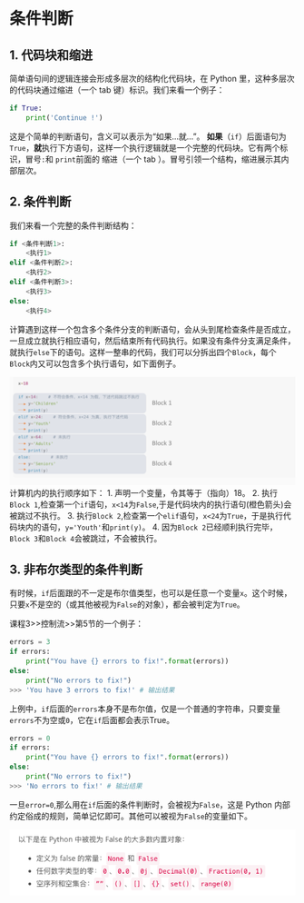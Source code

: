 # 条件判断

## 1. 代码块和缩进

简单语句间的逻辑连接会形成多层次的结构化代码块，在 Python 里，这种多层次的代码块通过缩进（一个 tab 键）标识。我们来看一个例子：

```python
if True:
    print('Continue !')
```

这是个简单的判断语句，含义可以表示为“如果...就...”。 **如果**（`if`）后面语句为`True`，**就**执行下方语句，这样一个执行逻辑就是一个完整的代码块。它有两个标识，冒号`:`和 `print`前面的 缩进（一个 tab ）。冒号引领一个结构，缩进展示其内部层次。

## 2. 条件判断

我们来看一个完整的条件判断结构：

```python
if <条件判断1>:
    <执行1>
elif <条件判断2>:
    <执行2>
elif <条件判断3>:
    <执行3>
else:
    <执行4>
```

计算遇到这样一个包含多个条件分支的判断语句，会从头到尾检查条件是否成立，一旦成立就执行相应语句，然后结束所有代码执行。如果没有条件分支满足条件，就执行`else`下的语句。这样一整串的代码，我们可以分拆出四个`Block`，每个`Block`内又可以包含多个执行语句，如下面例子。

![](../../.gitbook/assets/if_block.png) 计算机内的执行顺序如下： 1. 声明一个变量，令其等于（指向）18。 2. 执行`Block 1`,检查第一个`if`语句，`x<14`为`False`,于是代码块内的执行语句\(橙色箭头\)会被跳过不执行。 3. 执行`Block 2`,检查第一个`elif`语句，`x<24`为`True`，于是执行代码块内的语句，`y='Youth'`和`print(y)`。 4. 因为`Block 2`已经顺利执行完毕，`Block 3`和`Block 4`会被跳过，不会被执行。

## 3. 非布尔类型的条件判断

有时候，`if`后面跟的不一定是布尔值类型，也可以是任意一个变量`x`。这个时候，只要`x`不是空的（或其他被视为`False`的对象），都会被判定为`True`。

课程3&gt;&gt;控制流&gt;&gt;第5节的一个例子：

```python
errors = 3
if errors:
    print("You have {} errors to fix!".format(errors))
else:
    print("No errors to fix!")
>>> 'You have 3 errors to fix!' # 输出结果
```

上例中，`if`后面的`errors`本身不是布尔值，仅是一个普通的字符串，只要变量`errors`不为空或`0`，它在`if`后面都会表示True。

```python
errors = 0
if errors:
    print("You have {} errors to fix!".format(errors))
else:
    print("No errors to fix!")
>>> 'No errors to fix!' # 输出结果
```

一旦`error=0`,那么用在`if`后面的条件判断时，会被视为`False`，这是 Python 内部约定俗成的规则，简单记忆即可。其他可以被视为`False`的变量如下。

![](../../.gitbook/assets/false.png)

